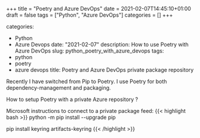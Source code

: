 +++
title = "Poetry and Azure DevOps"
date = 2021-02-07T14:45:10+01:00
draft = false
tags = ["Python", "Azure DevOps"]
categories = []
+++

categories:
- Python
- Azure Devops
date: "2021-02-07"
description: How to use Poetry with Azure DevOps
slug: python_poetry_with_azure_devops
tags:
- python
- poetry
- azure devops
title: Poetry and Azure DevOps private package repository

Recently I have switched from Pip to Poetry. I use Poetry for both dependency-management and packaging.

How to setup Poetry with a private Azure repository ?

Microsoft instructions to connect to a private package feed:
{{< highlight bash >}}
python -m pip install --upgrade pip

pip install keyring artifacts-keyring
{{< /highlight >}}